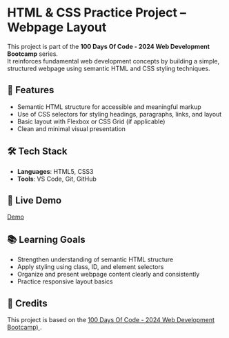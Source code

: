 # HTML & CSS Practice Project – Webpage Layout

This project is part of the **100 Days Of Code - 2024 Web Development Bootcamp** series.  
It reinforces fundamental web development concepts by building a simple, structured webpage using semantic HTML and CSS styling techniques.

## 📌 Features
- Semantic HTML structure for accessible and meaningful markup
- Use of CSS selectors for styling headings, paragraphs, links, and layout
- Basic layout with Flexbox or CSS Grid (if applicable)
- Clean and minimal visual presentation

## 🛠️ Tech Stack
- **Languages**: HTML5, CSS3
- **Tools**: VS Code, Git, GitHub

## 🚀 Live Demo
[Demo](https://flavia3107.github.io/web-development-basics-css/)

## 📚 Learning Goals
- Strengthen understanding of semantic HTML structure
- Apply styling using class, ID, and element selectors
- Organize and present webpage content clearly and consistently
- Practice responsive layout basics

## 📖 Credits
This project is based on the [100 Days Of Code - 2024 Web Development Bootcamp)
](https://www.udemy.com/course/100-days-of-code-web-development-bootcamp/).
